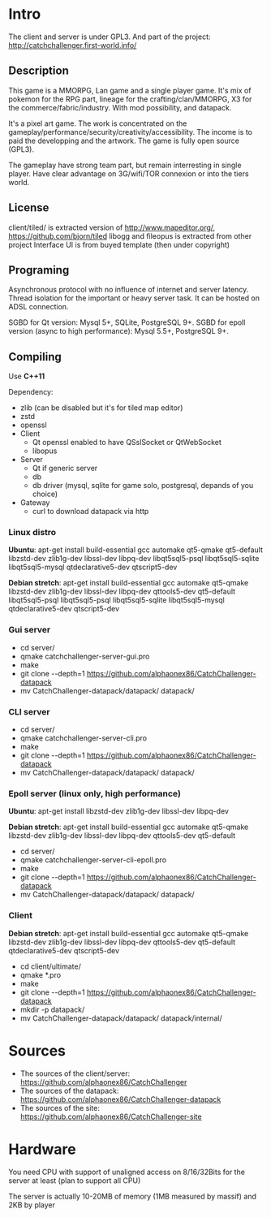 # Intro

The client and server is under GPL3. And part of the project:
http://catchchallenger.first-world.info/

## Description
This game is a MMORPG, Lan game and a single player game. It's mix of pokemon for the RPG part, lineage for the crafting/clan/MMORPG, X3 for the commerce/fabric/industry. With mod possibility, and datapack.

It's a pixel art game. The work is concentrated on the gameplay/performance/security/creativity/accessibility. The income is to paid the developping and the artwork. The game is fully open source (GPL3).

The gameplay have strong team part, but remain interresting in single player. Have clear advantage on 3G/wifi/TOR connexion or into the tiers world.

## License
client/tiled/ is extracted version of http://www.mapeditor.org/, https://github.com/bjorn/tiled
libogg and fileopus is extracted from other project
Interface UI is from buyed template (then under copyright)

## Programing

Asynchronous protocol with no influence of internet and server latency. Thread isolation for the important or heavy server task. It can be hosted on ADSL connection.

SGBD for Qt version: Mysql 5+, SQLite, PostgreSQL 9+. SGBD for epoll version (async to high performance): Mysql 5.5+, PostgreSQL 9+.

## Compiling

Use **C++11**

Dependency:
* zlib (can be disabled but it's for tiled map editor)
* zstd
* openssl
* Client
  * Qt openssl enabled to have QSslSocket or QtWebSocket
  * libopus
* Server
  * Qt if generic server
  * db
  * db driver (mysql, sqlite for game solo, postgresql, depands of you choice)
* Gateway
  * curl to download datapack via http
  
### Linux distro
**Ubuntu**: apt-get install build-essential gcc automake qt5-qmake qt5-default libzstd-dev zlib1g-dev libssl-dev libpq-dev libqt5sql5-psql libqt5sql5-sqlite libqt5sql5-mysql qtdeclarative5-dev qtscript5-dev

**Debian stretch**: apt-get install build-essential gcc automake qt5-qmake libzstd-dev zlib1g-dev libssl-dev libpq-dev qttools5-dev qt5-default libqt5sql5-psql libqt5sql5-psql libqt5sql5-sqlite libqt5sql5-mysql qtdeclarative5-dev qtscript5-dev

### Gui server
* cd server/
* qmake catchchallenger-server-gui.pro
* make
* git clone --depth=1 https://github.com/alphaonex86/CatchChallenger-datapack
* mv CatchChallenger-datapack/datapack/ datapack/

### CLI server
* cd server/
* qmake catchchallenger-server-cli.pro
* make
* git clone --depth=1 https://github.com/alphaonex86/CatchChallenger-datapack
* mv CatchChallenger-datapack/datapack/ datapack/

### Epoll server (linux only, high performance)
**Ubuntu**: apt-get install libzstd-dev zlib1g-dev libssl-dev libpq-dev

**Debian stretch**: apt-get install build-essential gcc automake qt5-qmake libzstd-dev zlib1g-dev libssl-dev libpq-dev qttools5-dev qt5-default

* cd server/
* qmake catchchallenger-server-cli-epoll.pro
* make
* git clone --depth=1 https://github.com/alphaonex86/CatchChallenger-datapack
* mv CatchChallenger-datapack/datapack/ datapack/

### Client
**Debian stretch**: apt-get install build-essential gcc automake qt5-qmake libzstd-dev zlib1g-dev libssl-dev libpq-dev qttools5-dev qt5-default qtdeclarative5-dev qtscript5-dev
* cd client/ultimate/
* qmake *.pro
* make
* git clone --depth=1 https://github.com/alphaonex86/CatchChallenger-datapack
* mkdir -p datapack/
* mv CatchChallenger-datapack/datapack/ datapack/internal/

# Sources
* The sources of the client/server: https://github.com/alphaonex86/CatchChallenger
* The sources of the datapack: https://github.com/alphaonex86/CatchChallenger-datapack
* The sources of the site: https://github.com/alphaonex86/CatchChallenger-site

# Hardware
You need CPU with support of unaligned access on 8/16/32Bits for the server at least (plan to support all CPU)

The server is actually 10-20MB of memory (1MB measured by massif) and 2KB by player
